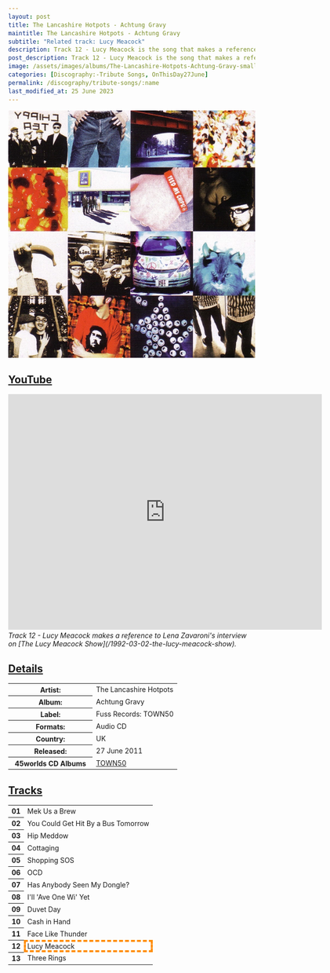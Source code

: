 ```yaml
---
layout: post
title: The Lancashire Hotpots - Achtung Gravy
maintitle: The Lancashire Hotpots - Achtung Gravy
subtitle: "Related track: Lucy Meacock"
description: Track 12 - Lucy Meacock is the song that makes a reference to Lena Zavaroni's interview on Granada Reports.
post_description: Track 12 - Lucy Meacock is the song that makes a reference to Lena Zavaroni's interview on Granada Reports.
image: /assets/images/albums/The-Lancashire-Hotpots-Achtung-Gravy-small.jpg
categories: [Discography:-Tribute Songs, OnThisDay27June]
permalink: /discography/tribute-songs/:name
last_modified_at: 25 June 2023
---
```


![](/assets/images/albums/The-Lancashire-Hotpots-Achtung-Gravy.jpg)

<h2 id="youtube"><a href="#youtube">YouTube</a></h2>

<div class="responsive-video">
<iframe width="640px" height="480px" src="https://www.youtube.com/embed/zX9ck2_ITzQ" title="YouTube video player" frameborder="0" allow="accelerometer; autoplay; clipboard-write; encrypted-media; gyroscope; picture-in-picture; web-share" allowfullscreen></iframe>
</div>
<cite>Track 12 - Lucy Meacock makes a reference to Lena Zavaroni's interview on [The Lucy Meacock Show](/1992-03-02-the-lucy-meacock-show).</cite>


<h2 id="details"><a href="#details">Details</a></h2>
<table>
<tr><th style="width:50%">Artist:</th><td>The Lancashire Hotpots</td></tr>
<tr><th>Album:</th><td>Achtung Gravy</td></tr>
<tr><th>Label:</th><td>Fuss Records: 	TOWN50</td></tr>
<tr><th>Formats:</th><td>Audio CD</td></tr>
<tr><th>Country:</th><td>UK</td></tr>
<tr><th>Released:</th><td>27 June 2011</td></tr>
<tr><th>45worlds CD Albums</th><td><a href="https://www.45worlds.com/cdalbum/cd/town50">TOWN50</a></td></tr>
</table>

<h2 id="tracks"><a href="#tracks">Tracks</a></h2>
<table>
<tr><th>01</th><td>Mek Us a Brew</td></tr>
<tr><th>02</th><td>You Could Get Hit By a Bus Tomorrow</td></tr>
<tr><th>03</th><td>Hip Meddow</td></tr>
<tr><th>04</th><td>Cottaging</td></tr>
<tr><th>05</th><td>Shopping SOS</td></tr>
<tr><th>06</th><td>OCD</td></tr>
<tr><th>07</th><td>Has Anybody Seen My Dongle?</td></tr>
<tr><th>08</th><td>I'll 'Ave One Wi' Yet</td></tr>
<tr><th>09</th><td>Duvet Day</td></tr>
<tr><th>10</th><td>Cash in Hand</td></tr>
<tr><th>11</th><td>Face Like Thunder</td></tr>
<tr><th>12</th><td style="outline: 4px dashed darkorange; outline-offset: -4px;">Lucy Meacock</td></tr>
<tr><th>13</th><td>Three Rings</td></tr>
</table>


